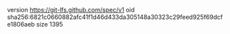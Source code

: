 version https://git-lfs.github.com/spec/v1
oid sha256:6821c0660882afc41f1d46d433da305148a30323c29feed925f69dcfe1806aeb
size 1395
